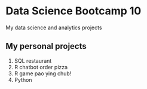 # Data Science Bootcamp 10
My data science and analytics projects

## My personal projects

1. SQL restaurant
2. R chatbot order pizza
3. R game pao ying chub!
4. Python 
